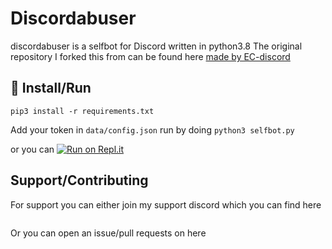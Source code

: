 
# Discordabuser

discordabuser is a selfbot for Discord written in python3.8
The original repository I forked this from can be found here [made by EC-discord](https://github.com/EC-discord/self-bot)


## :memo: Install/Run

`pip3 install -r requirements.txt`


Add your token in `data/config.json`
run by doing `python3 selfbot.py`

or you can [![Run on Repl.it](https://repl.it/badge/github/GoByeBye/DiscoBape)](https://repl.it/github/GoByeBye/DiscoBape)


## Support/Contributing
For support you can either join my support discord which you can find here

<a href="https://discord.gg/TJhJRvCU"><img src="https://discord.com/api/guilds/743205482507927568/widget.png?style=banner2" alt="" /></a>

Or you can open an issue/pull requests on here
